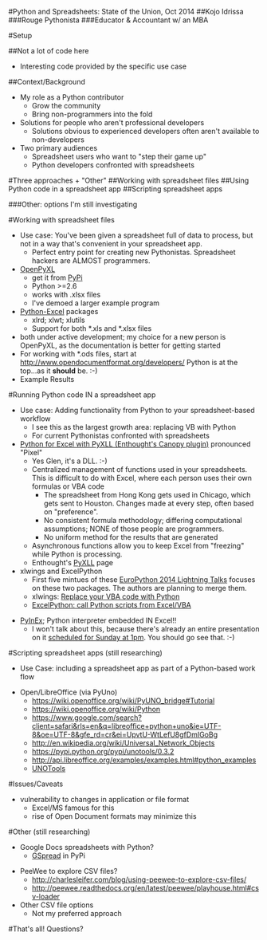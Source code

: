 #Python and Spreadsheets: State of the Union, Oct 2014
##Kojo Idrissa
###Rouge Pythonista
###Educator & Accountant w/ an MBA

#Setup

##Not a lot of code here
+  Interesting code provided by the specific use case

##Context/Background
+  My role as a Python contributor
    *  Grow the community
    *  Bring non-programmers into the fold
+  Solutions for people who aren't professional developers
    *  Solutions obvious to experienced developers often aren't available to non-developers
+  Two primary audiences
    *  Spreadsheet users who want to "step their game up"
    *  Python developers confronted with spreadsheets

#Three approaches + "Other"
##Working with spreadsheet files
##Using Python code in a spreadsheet app
##Scripting spreadsheet apps

###Other: options I'm still investigating

#Working with spreadsheet files
-  Use case: You've been given a spreadsheet full of data to process, but not in a way that's convenient in your spreadsheet app.
    +  Perfect entry point for creating new Pythonistas. Spreadsheet hackers are ALMOST programmers.
-  [OpenPyXL](http://pythonhosted.org//openpyxl/)
    +  get it from [PyPi](https://pypi.python.org/pypi/openpyxl) 
    +  Python >=2.6
    +  works with .xlsx files
    +  I've demoed a larger example program
-  [Python-Excel](http://www.python-excel.org) packages
    +  xlrd; xlwt; xlutils
    +  Support for both *.xls and *.xlsx files
-  both under active development; my choice for a new person is OpenPyXL, as the documentation is better for getting started
-  For working with *.ods files, start at http://www.opendocumentformat.org/developers/ Python is at the top...as it **should** be. :-)
-  Example Results

#Running Python code IN a spreadsheet app
-  Use case: Adding functionality from Python to your spreadsheet-based workflow
    -  I see this as the largest growth area: replacing VB with Python
    -  For current Pythonistas confronted with spreadsheets
-  [Python for Excel with PyXLL (Enthought's Canopy plugin)](http://vimeo.com/89024595?utm_source=Python+Weekly+Newsletter&utm_campaign=42441d6a58-Python_Weekly_Issue_133_April_3_2014&utm_medium=email&utm_term=0_9e26887fc5-42441d6a58-312680573) pronounced "Pixel"
    +  Yes Glen, it's a DLL. :-)
    *  Centralized management of functions used in your spreadsheets. This is difficult to do with Excel, where each person uses their own formulas or VBA code
        -  The spreadsheet from Hong Kong gets used in Chicago, which gets sent to Houston. Changes made at every step, often based on "preference".
        -  No consistent formula methodology; differing computational assumptions; NONE of those people are programmers.
        -  No uniform method for the results that are generated
    *  Asynchronous functions allow you to keep Excel from "freezing" while Python is processing.
    +  Enthought's [PyXLL](https://www.enthought.com/products/pyxll/) page
-  xlwings and ExcelPython
    +  First five mintues of these [EuroPython 2014 Lightning Talks](http://www.youtube.com/watch?v=qDzeSGv28kU&feature=youtu.be&t=35s) focuses on these two packages. The authors are planning to merge them.
    -  xlwings: [Replace your VBA code with Python](http://xlwings.org/?utm_source=Python+Weekly+Newsletter&utm_campaign=42441d6a58-Python_Weekly_Issue_133_April_3_2014&utm_medium=email&utm_term=0_9e26887fc5-42441d6a58-312680573)
    -  [ExcelPython: call Python scripts from Excel/VBA](https://github.com/ericremoreynolds/excelpython)
+  [PyInEx](https://www.pytexas.org/2014/talks/35/); Python interpreter embedded IN Excel!!
    *  I won't talk about this, because there's already an entire presentation on it [scheduled for Sunday at 1pm](https://www.pytexas.org/2014/talks/35/). You should go see that. :-)

#Scripting spreadsheet apps (still researching)
-  Use Case: including a spreadsheet app as part of a Python-based work flow
+  Open/LibreOffice (via PyUno) 
    *  https://wiki.openoffice.org/wiki/PyUNO_bridge#Tutorial
    *  https://wiki.openoffice.org/wiki/Python
    *  https://www.google.com/search?client=safari&rls=en&q=libreoffice+python+uno&ie=UTF-8&oe=UTF-8&gfe_rd=cr&ei=UpvtU-WtLefU8gfDmIGoBg
    *  http://en.wikipedia.org/wiki/Universal_Network_Objects
    *  https://pypi.python.org/pypi/unotools/0.3.2
    *  http://api.libreoffice.org/examples/examples.html#python_examples
    *  [UNOTools](https://bitbucket.org/t2y/unotools)

#Issues/Caveats
-  vulnerability to changes in application or file format
    +  Excel/MS famous for this
    +  rise of Open Document formats may minimize this

#Other (still researching)
*  Google Docs spreadsheets with Python?
    -  [GSpread](https://pypi.python.org/pypi/gspread) in PyPi
-  PeeWee to explore CSV files?
    +  http://charlesleifer.com/blog/using-peewee-to-explore-csv-files/
    +  http://peewee.readthedocs.org/en/latest/peewee/playhouse.html#csv-loader
-  Other CSV file options
    +  Not my preferred approach

#That's all! Questions?

